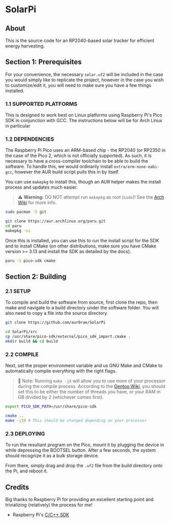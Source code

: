 # SolarPi

## About

This is the source code for an RP2040-based solar tracker for efficient energy harvesting.

## Section 1: Prerequisites

For your convenience, the necessary `solar.uf2` will be included in the case you would simply like to replicate the project, however in the case you wish to customize/edit it, you will need to make sure you have a few things installed.

### 1.1 SUPPORTED PLATFORMS

This is designed to work best on Linux platforms using Raspberry Pi's Pico SDK in conjunction with GCC. The instructions below will be for Arch Linux in particular

### 1.2 DEPENDENCIES

The Raspberry Pi Pico uses an ARM-based chip - the RP2040 (or RP2350 in the case of the Pico 2, which is not officially supported). As such, it is necessary to have a cross-compiler toolchain to be able to build the software. To handle this, we would ordinarily install `extra/arm-none-eabi-gcc`, however the AUR build script pulls this in by itself.

You can use `makepkg` to install this, though an AUR helper makes the install process and updates much easier. 

> ⚠️ **Warning:** DO NOT attempt run `makepkg` as root (`sudo`)! See the [Arch Wiki](https://wiki.archlinux.org/title/Makepkg) for more info.

```sh
sudo pacman -S git

git clone https://aur.archlinux.org/paru.git
cd paru
makepkg -si
```

Once this is installed, you can use this to run the install script for the SDK and to install CMake (on other distributions, make sure you have CMake version >= 3.13 and install the SDK as detailed by the docs).

```sh
paru -S pico-sdk cmake
```

## Section 2: Building

### 2.1 SETUP

To compile and build the software from source, first clone the repo, then make and navigate to a build directory under the software folder. You will also need to copy a file into the source directory.

```sh
git clone https://github.com/aur0rae/SolarPi

cd SolarPi/src
cp /usr/share/pico-sdk/external/pico_sdk_import.cmake .
mkdir build && cd build
```

### 2.2 COMPILE

Next, set the proper environment variable and us GNU Make and CMake to automatically compile everything with the right flags.

> 📝 Note: Running `make -jX` will allow you to use more of your processor during the compile process. According to the [Gentoo Wiki](https://wiki.gentoo.org/wiki/Handbook:AMD64/Installation/Stage#MAKEOPTS), you should set this to be either the number of threads you have, or your RAM in GB divided by 2 (whichever comes first).

```sh
export PICO_SDK_PATH=/usr/share/pico-sdk

cmake ..
make -j10 # This should be changed depending on your processor
```

### 2.3 DEPLOYING

To run the resultant program on the Pico, mount it by plugging the device in while depressing the BOOTSEL button. After a few seconds, the system should recognize it as a bulk storage device.

From there, simply drag and drop the `.uf2` file from the build directory onto the Pi, and reboot it.

## Credits

Big thanks to Raspberry Pi for providing an excellent starting point and trivializing (relatively) the process for me!

- Raspberry Pi's [C/C++ SDK](https://www.raspberrypi.com/documentation/microcontrollers/c_sdk.html)

